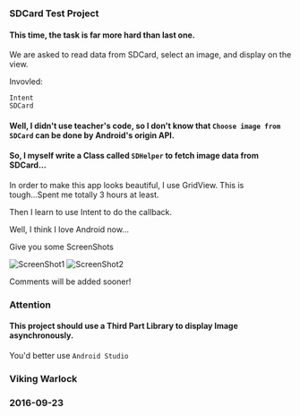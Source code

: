 ### SDCard Test Project

#### This time, the task is far more hard than last one.

We are asked to read data from SDCard, select an image, and display on the view.

Invovled:

    Intent
    SDCard

#### Well, I didn't use teacher's code, so I don't know that `Choose image from SDCard` can be done by Android's origin API.

#### So, I myself write a Class called `SDHelper` to fetch image data from SDCard...

In order to make this app looks beautiful, I use GridView. This is tough...Spent me totally 3 hours at least.

Then I learn to use Intent to do the callback.

Well, I think I love Android now...

Give you some ScreenShots

![ScreenShot1](http://obrxrslya.bkt.clouddn.com/SDCardTest_1_small.png)
![ScreenShot2](http://obrxrslya.bkt.clouddn.com/SDCardTest_2_small.png)

Comments will be added sooner!

### Attention

#### This project should use a Third Part Library to display Image asynchronously.

You'd better use `Android Studio`

### Viking Warlock

### 2016-09-23
